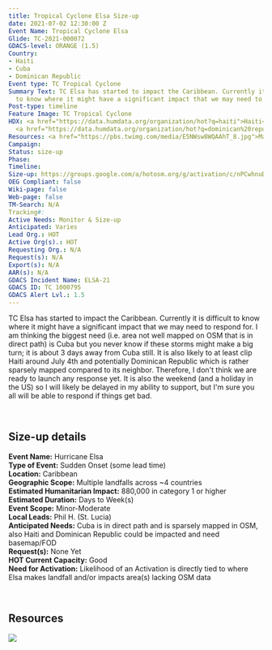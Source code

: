 ```yaml
---
title: Tropical Cyclone Elsa Size-up
date: 2021-07-02 12:30:00 Z
Event Name: Tropical Cyclone Elsa
Glide: TC-2021-000072
GDACS-level: ORANGE (1.5)
Country:
- Haiti
- Cuba
- Dominican Republic
Event type: TC Tropical Cyclone
Summary Text: TC Elsa has started to impact the Caribbean. Currently it is difficult
  to know where it might have a significant impact that we may need to respond for.
Post-type: timeline
Feature Image: TC Tropical Cyclone
HDX: <a href="https://data.humdata.org/organization/hot?q=haiti">Haiti</a>, <a href="https://data.humdata.org/organization/hot?q=cuba">Cuba</a>,
  <a href="https://data.humdata.org/organization/hot?q=dominican%20republic">DRC</a>
Resources: <a href="https://pbs.twimg.com/media/E5NWsw8WQAAhT_8.jpg">Mapping Insights</a>
Campaign: 
Status: size-up
Phase: 
Timeline: 
Size-up: https://groups.google.com/a/hotosm.org/g/activation/c/nPCwhnuDags
OEG Compliant: false
Wiki-page: false
Web-page: false
TM-Search: N/A
Tracking#: 
Active Needs: Monitor & Size-up
Anticipated: Varies
Lead Org.: HOT
Active Org(s).: HOT
Requesting Org.: N/A
Request(s): N/A
Export(s): N/A
AAR(s): N/A
GDACS Incident Name: ELSA-21
GDACS ID: TC 1000795
GDACS Alert Lvl.: 1.5
---
```


TC Elsa has started to impact the Caribbean. Currently it is difficult to know where it might have a significant impact that we may need to respond for. I am thinking the biggest need (i.e. area not well mapped on OSM that is in direct path) is Cuba but you never know if these storms might make a big turn; it is about 3 days away from Cuba still. It is also likely to at least clip Haiti around July 4th and potentially Dominican Republic which is rather sparsely mapped compared to its neighbor. Therefore, I don't think we are ready to launch any response yet. It is also the weekend (and a holiday in the US) so I will likely be delayed in my ability to support, but I'm sure you all will be able to respond if things get bad.

<br>
<h2>Size-up details</h2>

<strong> Event Name:</strong> Hurricane Elsa <br>
<strong>Type of Event:</strong> Sudden Onset (some lead time)<br>
<strong>Location:</strong> Caribbean<br>
<strong>Geographic Scope:</strong> Multiple landfalls across ~4 countries<br>
<strong>Estimated Humanitarian Impact:</strong> 880,000 in category 1 or higher<br>
<strong>Estimated Duration:</strong> Days to Week(s)<br>
<strong>Event Scope:</strong> Minor-Moderate<br>
<strong>Local Leads:</strong> Phil H. (St. Lucia)<br>
<strong>Anticipated Needs:</strong> Cuba is in direct path and is sparsely mapped in OSM, also Haiti and Dominican Republic could be impacted and need basemap/FOD<br>
<strong>Request(s):</strong> None Yet<br>
<strong>HOT Current Capacity:</strong> Good<br>
<strong>Need for Activation:</strong> Likelihood of an Activation is directly tied to where Elsa makes landfall and/or impacts area(s) lacking OSM data<br>

<br>
<h2>Resources</h2>

<img src="https://pbs.twimg.com/media/E5NWsw8WQAAhT_8.jpg" > 
